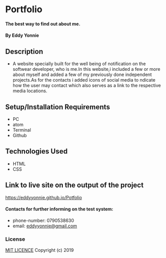 # Portfolio
#### The best way to find out about me.
#### By Eddy Yonnie
## Description
* A website specially built for the well being of notification on the softwear developer, who is me.In this website,i included a few or more about myself and added a few of my previously done independent projects.As for the contacts i added icons of social media to ndicate how the user may contact which also serves as a link to the respective media locations.
## Setup/Installation Requirements
* PC
* atom
* Terminal
* Github
## Technologies Used
* HTML
* CSS
## Link to live site on the output of the project
https://eddyyonnie.github.io/Potfolio
#### Contacts for further informing on the test system:
* phone-number: 0790538630
* email: eddyyonnie@gmail.com
### License
[MIT LICENCE](LICENSE)
Copyright (c) 2019
